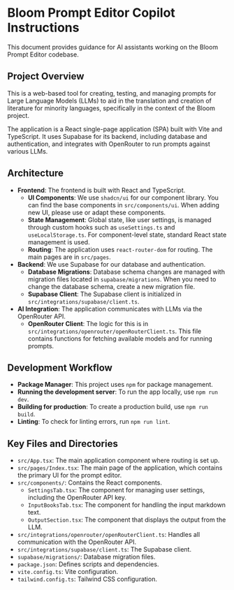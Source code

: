 # Bloom Prompt Editor Copilot Instructions

This document provides guidance for AI assistants working on the Bloom Prompt Editor codebase.

## Project Overview

This is a web-based tool for creating, testing, and managing prompts for Large Language Models (LLMs) to aid in the translation and creation of literature for minority languages, specifically in the context of the Bloom project.

The application is a React single-page application (SPA) built with Vite and TypeScript. It uses Supabase for its backend, including database and authentication, and integrates with OpenRouter to run prompts against various LLMs.

## Architecture

- **Frontend**: The frontend is built with React and TypeScript.
  - **UI Components**: We use `shadcn/ui` for our component library. You can find the base components in `src/components/ui`. When adding new UI, please use or adapt these components.
  - **State Management**: Global state, like user settings, is managed through custom hooks such as `useSettings.ts` and `useLocalStorage.ts`. For component-level state, standard React state management is used.
  - **Routing**: The application uses `react-router-dom` for routing. The main pages are in `src/pages`.
- **Backend**: We use Supabase for our database and authentication.
  - **Database Migrations**: Database schema changes are managed with migration files located in `supabase/migrations`. When you need to change the database schema, create a new migration file.
  - **Supabase Client**: The Supabase client is initialized in `src/integrations/supabase/client.ts`.
- **AI Integration**: The application communicates with LLMs via the OpenRouter API.
  - **OpenRouter Client**: The logic for this is in `src/integrations/openrouter/openRouterClient.ts`. This file contains functions for fetching available models and for running prompts.

## Development Workflow

- **Package Manager**: This project uses `npm` for package management.
- **Running the development server**: To run the app locally, use `npm run dev`.
- **Building for production**: To create a production build, use `npm run build`.
- **Linting**: To check for linting errors, run `npm run lint`.

## Key Files and Directories

- `src/App.tsx`: The main application component where routing is set up.
- `src/pages/Index.tsx`: The main page of the application, which contains the primary UI for the prompt editor.
- `src/components/`: Contains the React components.
  - `SettingsTab.tsx`: The component for managing user settings, including the OpenRouter API key.
  - `InputBooksTab.tsx`: The component for handling the input markdown text.
  - `OutputSection.tsx`: The component that displays the output from the LLM.
- `src/integrations/openrouter/openRouterClient.ts`: Handles all communication with the OpenRouter API.
- `src/integrations/supabase/client.ts`: The Supabase client.
- `supabase/migrations/`: Database migration files.
- `package.json`: Defines scripts and dependencies.
- `vite.config.ts`: Vite configuration.
- `tailwind.config.ts`: Tailwind CSS configuration.
